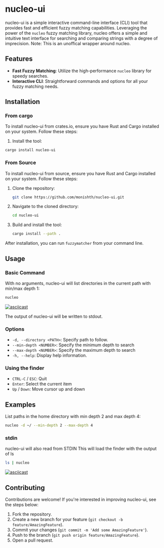 
# nucleo-ui

nucleo-ui is a simple interactive command-line interface (CLI) tool that provides fast and efficient fuzzy matching capabilities. Leveraging the power of the `nucleo` fuzzy matching library, nucleo offers a simple and intuitive text interface for searching and comparing strings with a degree of imprecision.
Note: This is an unoffical wrapper around nucleo.

## Features

- **Fast Fuzzy Matching**: Utilize the high-performance `nucleo` library for speedy searches.
- **Interactive CLI**: Straightforward commands and options for all your fuzzy matching needs.

## Installation

### From cargo

To install nucleo-ui from crates.io, ensure you have Rust and Cargo installed on your system. Follow these steps:

1. Install the tool:

  ```sh
  cargo install nucleo-ui
  ```

### From Source

To install nucleo-ui from source, ensure you have Rust and Cargo installed on your system. Follow these steps:

1. Clone the repository:

   ```sh
   git clone https://github.com/monishth/nucleo-ui.git
   ```

2. Navigate to the cloned directory:

   ```sh
   cd nucleo-ui
   ```

3. Build and install the tool:

   ```sh
   cargo install --path .
   ```

After installation, you can run `fuzzymatcher` from your command line.

## Usage

### Basic Command

With no arguments, nucleo-ui will list directories in the current path with min/max depth 1: 

```sh
nucleo 
```
[![asciicast](https://asciinema.org/a/650969.svg)](https://asciinema.org/a/650969)

The output of nucleo-ui will be written to stdout.

### Options

- `-d, --directory <PATH>`: Specify path to follow.
- `--min-depth <NUMBER>`: Specify the minimum depth to search
- `--max-depth <NUMBER>`: Specify the maximum depth to search
- `-h, --help`: Display help information.

### Using the finder

- `CTRL-C` / `ESC`: Quit
- `Enter`: Select the current item
- `Up` / `Down`: Move cursor up and down


## Examples

List paths in the home directory with min depth 2 and max depth 4:

```sh
nucleo -d ~/ --min-depth 2 --max-depth 4
```
### stdin

nucleo-ui will also read from STDIN
This will load the finder with the output of ls

```sh
ls | nucleo
```
[![asciicast](https://asciinema.org/a/650972.svg)](https://asciinema.org/a/650972)

## Contributing

Contributions are welcome! If you're interested in improving nucleo-ui, see the steps below:

1. Fork the repository.
2. Create a new branch for your feature (`git checkout -b feature/AmazingFeature`).
3. Commit your changes (`git commit -m 'Add some AmazingFeature'`).
4. Push to the branch (`git push origin feature/AmazingFeature`).
5. Open a pull request.

